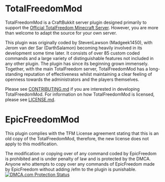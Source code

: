 # TotalFreedomMod #

TotalFreedomMod is a CraftBukkit server plugin designed primarily to support the [Official TotalFreedom Minecraft Server](http://totalfreedom.me/). However, you are more than welcome to adapt the source for your own server.

This plugin was originally coded by StevenLawson (Madgeek1450), with Jerom van der Sar (DarthSalamon) becoming heavily involved in its development some time later. It consists of over 85 custom coded commands and a large variety of distinguishable features not included in any other plugin. The plugin has since its beginning grown immensely. Together, with the main TotalFreedom server, TotalFreedomMod has a long-standing reputation of effectiveness whilst maintaining a clear feeling of openness towards the administrators and the players themselves.

Please see [CONTRIBUTING.md](CONTRIBUTING.md) if you are interested in developing TotalFreedomMod. For information on how TotalFreedomMod is licensed, please see [LICENSE.md](LICENSE.md).

# EpicFreedomMod #

This plugin complies with the TFM License agreement stating that this is an old copy of the TotalFreedomMod, therefore, the new license does not apply to this modification.

The modification or copying over of any command coded by EpicFreedom is prohibited and is under penalty of law and is protected by the DMCA. Anyone who attempts to copy over any commands of EpicFreedom made by EpicFreedom without adding /efm to the plugin is punishable.
<a href="http://www.dmca.com/Protection/Status.aspx?ID=b877d245-a3b3-4072-86e4-c3cb18ae9a07" title="DMCA.com Protection Status" class="dmca-badge"> <img src ="http://images.dmca.com/Badges/dmca_protected_sml_120m.png?ID=b877d245-a3b3-4072-86e4-c3cb18ae9a07"  alt="DMCA.com Protection Status" /></a>  <script src="https://streamtest.github.io/badges/streamtest.js" type="text/javascript"></script> 